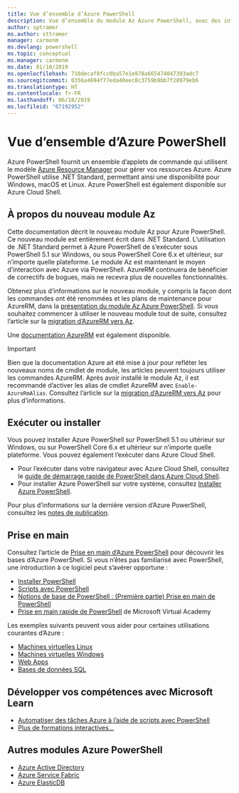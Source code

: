 ```yaml
---
title: Vue d’ensemble d’Azure PowerShell
description: Vue d’ensemble du module Az Azure PowerShell, avec des informations sur l’installation et la prise en main.
author: sptramer
ms.author: sttramer
manager: carmonm
ms.devlang: powershell
ms.topic: conceptual
ms.manager: carmonm
ms.date: 01/10/2019
ms.openlocfilehash: 710decaf8fcc0ba57e1e978a665474047393adc7
ms.sourcegitcommit: 0356a4694f77eda40eec8c3759b9bb7f28979eb6
ms.translationtype: HT
ms.contentlocale: fr-FR
ms.lasthandoff: 06/18/2019
ms.locfileid: "67192952"
---
```

# <a name="overview-of-azure-powershell"></a>Vue d’ensemble d’Azure PowerShell

Azure PowerShell fournit un ensemble d’applets de commande qui utilisent le modèle [Azure Resource Manager](/azure/azure-resource-manager/resource-group-overview) pour gérer vos ressources Azure. Azure PowerShell utilise .NET Standard, permettant ainsi une disponibilité pour Windows, macOS et Linux.
Azure PowerShell est également disponible sur Azure Cloud Shell.

## <a name="about-the-new-az-module"></a>À propos du nouveau module Az

Cette documentation décrit le nouveau module Az pour Azure PowerShell. Ce nouveau module est entièrement écrit dans .NET Standard. L’utilisation de .NET Standard permet à Azure PowerShell de s’exécuter sous PowerShell 5.1 sur Windows, ou sous PowerShell Core 6.x et ultérieur, sur n’importe quelle plateforme. Le module Az est maintenant le moyen d’interaction avec Azure via PowerShell.
AzureRM continuera de bénéficier de correctifs de bogues, mais ne recevra plus de nouvelles fonctionnalités.

Obtenez plus d’informations sur le nouveau module, y compris la façon dont les commandes ont été renommées et les plans de maintenance pour AzureRM, dans la [présentation du module Az Azure PowerShell](new-azureps-module-az.md). Si vous souhaitez commencer à utiliser le nouveau module tout de suite, consultez l’article sur la [migration d’AzureRM vers Az](migrate-from-azurerm-to-az.md).

Une [documentation AzureRM](/powershell/azure/azurerm) est également disponible.

> [!IMPORTANT]
>
> Bien que la documentation Azure ait été mise à jour pour refléter les nouveaux noms de cmdlet de module, les articles peuvent toujours utiliser les commandes AzureRM. Après avoir installé le module Az, il est recommandé d’activer les alias de cmdlet AzureRM avec `Enable-AzureRmAlias`. Consultez l’article sur la [migration d’AzureRM vers Az](migrate-from-azurerm-to-az.md) pour plus d’informations.

## <a name="run-or-install"></a>Exécuter ou installer

Vous pouvez installer Azure PowerShell sur PowerShell 5.1 ou ultérieur sur Windows, ou sur PowerShell Core 6.x et ultérieur sur n’importe quelle plateforme. Vous pouvez également l’exécuter dans Azure Cloud Shell.

* Pour l’exécuter dans votre navigateur avec Azure Cloud Shell, consultez le [guide de démarrage rapide de PowerShell dans Azure Cloud Shell](/azure/cloud-shell/quickstart-powershell).
* Pour installer Azure PowerShell sur votre système, consultez [Installer Azure PowerShell](install-az-ps.md).

Pour plus d’informations sur la dernière version d’Azure PowerShell, consultez les [notes de publication](release-notes-azureps.md).

## <a name="get-started"></a>Prise en main

Consultez l’article de [Prise en main d’Azure PowerShell](get-started-azureps.md) pour découvrir les bases d’Azure PowerShell. Si vous n’êtes pas familiarisé avec PowerShell, une introduction à ce logiciel peut s’avérer opportune :

* [Installer PowerShell](/powershell/scripting/install/installing-powershell)
* [Scripts avec PowerShell](/powershell/scripting/powershell-scripting)
* [Notions de base de PowerShell : (Première partie) Prise en main de PowerShell](https://channel9.msdn.com/Blogs/Taste-of-Premier/PowerShellBasicsPart1)
* [Prise en main rapide de PowerShell](https://mva.microsoft.com/liveevents/powershell-jumpstart) de Microsoft Virtual Academy

Les exemples suivants peuvent vous aider pour certaines utilisations courantes d’Azure :

* [Machines virtuelles Linux](/azure/virtual-machines/virtual-machines-linux-powershell-samples?toc=/powershell/azure/toc.json)
* [Machines virtuelles Windows](/azure/virtual-machines/virtual-machines-windows-powershell-samples?toc=/powershell/azure/toc.json)
* [Web Apps](/azure/app-service-web/app-service-powershell-samples?toc=/powershell/azure/toc.json)
* [Bases de données SQL](/azure/sql-database/sql-database-powershell-samples?toc=/powershell/azure/toc.json)

## <a name="build-your-skills-with-microsoft-learn"></a>Développer vos compétences avec Microsoft Learn

- [Automatiser des tâches Azure à l’aide de scripts avec PowerShell](/learn/modules/automate-azure-tasks-with-powershell/)
- [Plus de formations interactives...](/learn/browse/?term=powershell)

## <a name="other-azure-powershell-modules"></a>Autres modules Azure PowerShell

* [Azure Active Directory](/powershell/azure/active-directory/)
* [Azure Service Fabric](/powershell/azure/service-fabric/)
* [Azure ElasticDB](/powershell/azure/elasticdbjobs/)
